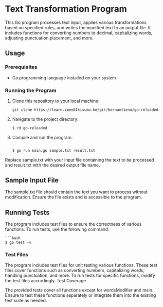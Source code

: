 # Text Transformation Program

This Go program processes text input, applies various transformations based on specified rules, and writes the modified text to an output file. It includes functions for converting numbers to decimal, capitalizing words, adjusting punctuation placement, and more.

## Usage

### Prerequisites

- Go programming language installed on your system

### Running the Program

1. Clone this repository to your local machine:

   ```bash
   git clone https://learn.zone01kisumu.ke/git/bernaotieno/go-reloaded.git

2. Navigate to the project directory:

    ```bash
    $ cd go-reloaded

3. Compile and run the program:

    ```bash

    $ go run main.go sample.txt result.txt

Replace sample.txt with your input file containing the text to be processed and result.txt with the desired output file name.

## Sample Input File

The sample.txt file should contain the text you want to process without modification. Ensure the file exists and is accessible to the program.

## Running Tests

The program includes test files to ensure the correctness of various functions. To run tests, use the following command:

    ```bash
    $ go test -v

### Test Files

The program includes test files for unit testing various functions. These test files cover functions such as converting numbers, capitalizing words, handling punctuation, and more. To run tests for specific functions, modify the test files accordingly.
Test Coverage

The provided tests cover all functions except for wordsModifier and main. Ensure to test these functions separately or integrate them into the existing test suite as needed.
